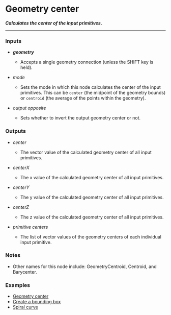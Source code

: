 # Geometry center

**_Calculates the center of the input primitives._**

---


### Inputs

* **_geometry_**

  * Accepts a single geometry connection (unless the SHIFT key is held).

* _mode_

  * Sets the mode in which this node calculates the center of the input primitives. This can be `center` (the midpoint of the geometry bounds) or `centroid` (the average of the points within the geometry).

* _output opposite_

  * Sets whether to invert the output geometry center or not.


### Outputs

* _center_

  * The vector value of the calculated geometry center of all input primitives.

* _centerX_

  * The x value of the calculated geometry center of all input primitives.

* _centerY_

  * The y value of the calculated geometry center of all input primitives.

* _centerZ_

  * The z value of the calculated geometry center of all input primitives.

* _primitive centers_

  * The list of vector values of the geometry centers of each individual input primitive.


### Notes


* Other names for this node include: GeometryCentroid, Centroid, and Barycenter.


### Examples



* <a href="https://creator.trimble.com/graph?assetURI=whp:2d0e0c34-7abb-4d9a-8059-f52783a2bb4b&version=latest" target="_blank">Geometry center</a>
* <a href="https://creator.trimble.com/graph?assetURI=whp:db2e8f1e-4682-4580-89c4-b5b9ad60cc96&version=latest" target="_blank">Create a bounding box</a>
* <a href="https://creator.trimble.com/graph?assetURI=whp:9be3e2e0-6dbb-4c83-a1f1-49a80e7f1cb2&version=latest" target="_blank">Spiral curve</a>
